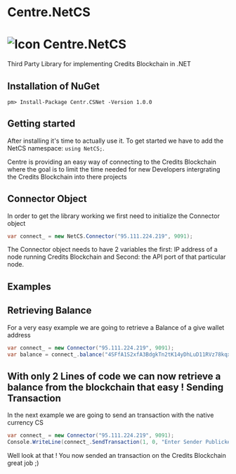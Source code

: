 # Centre.NetCS
# ![Icon](https://centr.tech/wp-content/uploads/CENTR-Concept-Logo-1.png) Centre.NetCS
Third Party Library for implementing Credits Blockchain in .NET

## Installation of NuGet
```
pm> Install-Package Centr.CSNet -Version 1.0.0
```

## Getting started

After installing it's time to actually use it. To get started we have to add the NetCS namespace:  `using NetCS;`.

Centre is providing an easy way of connecting to the Credits Blockchain where the goal is to limit the time needed for new Developers intergrating the Credits Blockchain into there projects

## Connector Object

In order to get the library working we first need to initialize the Connector object
```csharp
var connect_ = new NetCS.Connector("95.111.224.219", 9091);
```
The Connector object needs to have 2 variables the first: IP address of a node running Credits Blockchain and Second: the API port of that particular node.

## Examples
Retrieving Balance
--
For a very easy example we are going to retrieve a Balance of a give wallet address
```csharp
var connect_ = new Connector("95.111.224.219", 9091);
var balance = connect_.balance("4SFfA1S2xfA3BdgkTn2tK14yDhLuD11RVz78kqx35jct");
```
With only 2 Lines of code we can now retrieve a balance from the blockchain that easy !
Sending Transaction
--
In the next example we are going to send an transaction with the native currency CS
```csharp
var connect_ = new Connector("95.111.224.219", 9091);
Console.WriteLine(connect_.SendTransaction(1, 0, "Enter Sender Publickey", "Enter Sender Privatekey", "Enter Receiver Publickey"));
```
Well look at that ! You now sended an transaction on the Credits Blockchain great job ;)

